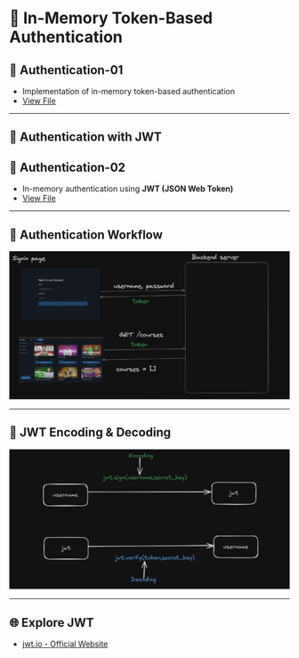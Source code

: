# 🔐 In-Memory Token-Based Authentication

## 📁 Authentication-01

- Implementation of in-memory token-based authentication
- [View File](Authentication/authentication1.js)

---

## 🔑 Authentication with JWT

## 📁 Authentication-02

- In-memory authentication using **JWT (JSON Web Token)**
- [View File](Authentication/authentication2.js)

---

## 🧭 Authentication Workflow

![Authentication Workflow](Authentication/image.png)

---

## 🧬 JWT Encoding & Decoding

![JWT Encoding and Decoding](Authentication/image-1.png)

---

## 🌐 Explore JWT

- [jwt.io - Official Website](https://jwt.io/)
